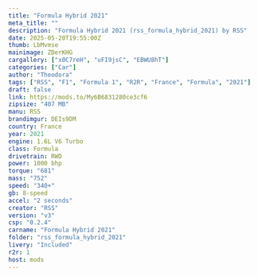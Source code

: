 ```yaml
---
title: "Formula Hybrid 2021"
meta_title: ""
description: "Formula Hybrid 2021 (rss_formula_hybrid_2021) by RSS"
date: 2025-05-20T19:55:00Z
thumb: LbMvmse
mainimage: ZDerKHG
cargallery: ["x0C7reH", "uFI9jsC", "EBWU8hT"]
categories: ["Car"]
author: "Theodora"
tags: ["RSS", "F1", "Formula 1", "R2R", "France", "Formula", "2021"]
draft: false
link: https://mods.to/My6B6831280ce3cf6
zipsize: "407 MB"
manu: RSS
brandimgur: DEIs9DM
country: France
year: 2021
engine: 1.6L V6 Turbo
class: Formula
drivetrain: RWD
power: 1000 bhp 
torque: "681"
mass: "752"
speed: "340+"
gb: 8-speed
accel: "2 seconds"
creator: "RSS"
version: "v3"
csp: "0.2.4"
carname: "Formula Hybrid 2021"
folder: "rss_formula_hybrid_2021"
livery: "Included"
r2r: 1
host: mods
---
```

